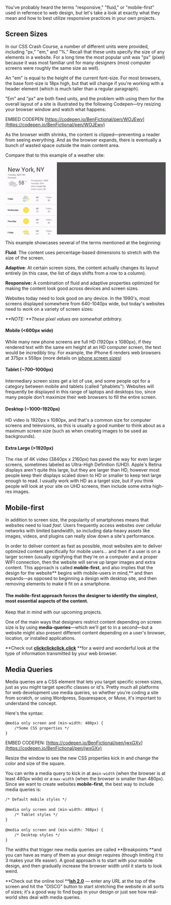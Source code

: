 You've probably heard the terms "responsive," "fluid," or "mobile-first" used in refernece to web design, but let's take a look at exactly what they mean and how to best utilize responsive practices in your own projects.

## Screen Sizes

In our CSS Crash Course, a number of different units were provided, including "px," "em," and "%." Recall that these units specify the size of any elements in a website. For a long time the most popular unit was "px" \(pixel\) because it was most familiar unit for many designers \(most computer screens were roughly the same size as well\).

An "em" is equal to the height of the current font-size. For most browsers, the base font-size is 18px high, but that will change if you're working with a header element \(which is much taller than a regular paragraph\).

"Em" and "px" are both fixed units, and the problem with using them for the overall layout of a site is illustrated by the following Codepen—try resizing your browser window and watch what happens:

EMBED CODEPEN [https://codepen.io/BenFictional/pen/WOJEwv](https://codepen.io/BenFictional/pen/WOJEwv)

As the browser width shrinks, the content is clipped—preventing a reader from seeing everything. And as the browser expands, there is eventually a bunch of wasted space outside the main content area.

Compare that to this example of a weather site:

![](/assets/lesson-3/responsive-demo.gif)

This example showcases several of the terms mentioned at the beginning:

**Fluid**: The content uses percentage-based dimensions to stretch with the size of the screen.

**Adaptive**: At certain screen sizes, the content actually changes its layout entirely \(in this case, the list of days shifts from a row to a column\).

**Responsive:** A combination of fluid and adaptive properties optimized for making the content look good across devices and screen sizes.

Websites today need to look good on any device. In the 1990's, most screens displayed somewhere from 640-1040px wide, but today's websites need to work on a variety of screen sizes:

_**NOTE: **These pixel values are somewhat arbitrary._

#### Mobile \(&lt;600px wide\)

While many new phone screens are full HD \(1920px x 1080px\), if they rendered text with the same em height at an HD computer screen, the text would be incredibly tiny. For example, the iPhone 6 renders web browsers at 375px x 559px \(more details on [iphone screen sizes](http://www.kylejlarson.com/blog/iphone-6-screen-size-web-design-tips/)\)

#### Tablet \(~700–1000px\)

Intermediary screen sizes get a lot of use, and some people opt for a category between mobile and tablets \(called "phablets"\). Websites will frequently be displayed in this range of laptops and desktops too, since many people don't maximize their web browsers to fill the entire screen.

#### Desktop \(~1000–1920px\)

HD video is 1920px x 1080px, and that's a common size for computer screens and televisions, so this is usually a good number to think about as a maximum screen size \(such as when creating images to be used as backgrounds\).

#### Extra Large \(&gt;1920px\)

The rise of 4K video \(3840px x 2160px\) has paved the way for even larger screens, sometimes labeled as Ultra-High Definition \(UHD\). Apple's Retina displays aren't quite this large, but they are larger than HD, however most people keep their displays scaled down to HD or smaller to keep text large enough to read. I usually work with HD as a target size, but if you think people will look at your site on UHD screens, then include some extra high-res images.

## Mobile-first

In addition to screen size, the popularity of smartphones means that websites need to load _fast_. Users frequently access websites over cellular networks with limited bandwidth, so including data-heavy assets like images, videos, and plugins can really slow down a site's performance.

In order to deliver content as fast as possible, most websites aim to deliver optimized content specifically for mobile users... and then if a user is on a larger screen \(usually signifying that they're on a computer and a proper WIFI connection, then the website will serve up larger images and extra content. This approach is called **mobile-first**, and also implies that the design for the website** begins with mobile-users in mind,** and then expands—as opposed to beginning a design with desktop site, and then removing elements to make it fit on a smartphone.

#### The mobile-first approach forces the designer to identify the simplest, most essential aspects of the content.

Keep that in mind with our upcoming projects.

One of the main ways that designers restrict content depending on screen size is by using **media-queries**—which we'll get to in a second—but a website might also present different content depending on a user's browser, location, or installed applications.

**Check out **[**clickclickclick.click**](https://clickclickclick.click/#0ceb8962712a9ca28de290b4264c72da)** **for a weird and wonderful look at the type of information transmitted by your web browser.

## Media Queries

Media queries are a CSS element that lets you target specific screen sizes, just as you might target specific classes or id's. Pretty much all platforms for web development use media queries, so whether you're coding a site from scratch, or using Wordpress, Squarespace, or Muse, it's important to understand the concept.

Here's the syntax:

```
@media only screen and (min-width: 480px) {
    /*Some CSS properties */
}
```

EMBED CODEPEN: [https://codepen.io/BenFictional/pen/jwxGXv](https://codepen.io/BenFictional/pen/jwxGXv)

Resize the window to see the new CSS properties kick in and change the color and size of the square.

You can write a media query to kick in at a`min-width` \(when the browser is at least 480px wide\) or a `max-width` \(when the browser is smaller than 480px\). Since we want to create websites **mobile-first**, the best way to include media queries is:

```
/* Default mobile styles */

@media only screen and (min-width: 480px) {
    /* Tablet styles */
}

@media only screen and (min-width: 768px) {
    /* Desktop styles */
}
```

The widths that trigger new media queries are called **Breakpoints **and you can have as many of them as your design requires \(though limiting it to 3 makes your life easier\). A good approach is to start with your mobile design, and then gradually increase the browser width until it starts to look weird.

**Check out the online tool **[**Ish 2.0**](http://bradfrost.com/demo/ish/) — enter any URL at the top of the screen and hit the "DISCO" button to start stretching the website in all sorts of sizes; it's a good way to find bugs in your design or just see how real-world sites deal with media queries.

